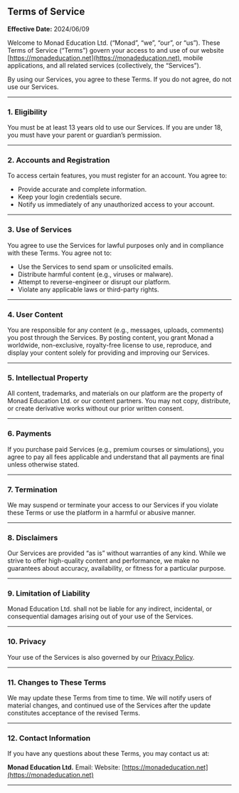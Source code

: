 

## **Terms of Service**

**Effective Date:** 2024/06/09

Welcome to Monad Education Ltd. (“Monad”, “we”, “our”, or “us”). These Terms of Service (“Terms”) govern your access to and use of our website [https://monadeducation.net](https://monadeducation.net), mobile applications, and all related services (collectively, the “Services”).

By using our Services, you agree to these Terms. If you do not agree, do not use our Services.

---

### 1. **Eligibility**

You must be at least 13 years old to use our Services. If you are under 18, you must have your parent or guardian’s permission.

---

### 2. **Accounts and Registration**

To access certain features, you must register for an account. You agree to:

* Provide accurate and complete information.
* Keep your login credentials secure.
* Notify us immediately of any unauthorized access to your account.

---

### 3. **Use of Services**

You agree to use the Services for lawful purposes only and in compliance with these Terms. You agree not to:

* Use the Services to send spam or unsolicited emails.
* Distribute harmful content (e.g., viruses or malware).
* Attempt to reverse-engineer or disrupt our platform.
* Violate any applicable laws or third-party rights.

---

### 4. **User Content**

You are responsible for any content (e.g., messages, uploads, comments) you post through the Services. By posting content, you grant Monad a worldwide, non-exclusive, royalty-free license to use, reproduce, and display your content solely for providing and improving our Services.

---

### 5. **Intellectual Property**

All content, trademarks, and materials on our platform are the property of Monad Education Ltd. or our content partners. You may not copy, distribute, or create derivative works without our prior written consent.

---

### 6. **Payments**

If you purchase paid Services (e.g., premium courses or simulations), you agree to pay all fees applicable and understand that all payments are final unless otherwise stated.

---

### 7. **Termination**

We may suspend or terminate your access to our Services if you violate these Terms or use the platform in a harmful or abusive manner.

---

### 8. **Disclaimers**

Our Services are provided “as is” without warranties of any kind. While we strive to offer high-quality content and performance, we make no guarantees about accuracy, availability, or fitness for a particular purpose.

---

### 9. **Limitation of Liability**

Monad Education Ltd. shall not be liable for any indirect, incidental, or consequential damages arising out of your use of the Services.

---

### 10. **Privacy**

Your use of the Services is also governed by our [Privacy Policy](https://monadeducation.net/privacy).

---

### 11. **Changes to These Terms**

We may update these Terms from time to time. We will notify users of material changes, and continued use of the Services after the update constitutes acceptance of the revised Terms.

---

### 12. **Contact Information**

If you have any questions about these Terms, you may contact us at:

**Monad Education Ltd.**
Email: 
Website: [https://monadeducation.net](https://monadeducation.net)

---

